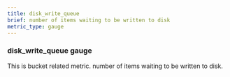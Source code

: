 ```yaml
---
title: disk_write_queue
brief: number of items waiting to be written to disk
metric_type: gauge
---
```

### disk_write_queue gauge

This is bucket related metric. number of items waiting to be written to disk.